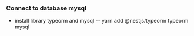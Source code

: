 ### Connect to database mysql

- install library typeorm and mysql
  -- yarn add @nestjs/typeorm typeorm mysql
